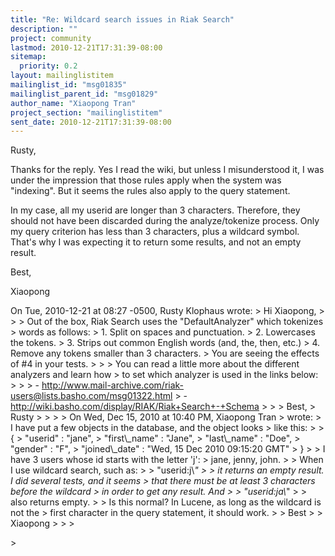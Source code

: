 ```yaml
---
title: "Re: Wildcard search issues in Riak Search"
description: ""
project: community
lastmod: 2010-12-21T17:31:39-08:00
sitemap:
  priority: 0.2
layout: mailinglistitem
mailinglist_id: "msg01835"
mailinglist_parent_id: "msg01829"
author_name: "Xiaopong Tran"
project_section: "mailinglistitem"
sent_date: 2010-12-21T17:31:39-08:00
---
```



Rusty, 

Thanks for the reply. Yes I read the wiki, but unless I
misunderstood it, I was under the impression that those
rules apply when the system was "indexing". But it seems
the rules also apply to the query statement.

In my case, all my userid are longer than 3 characters.
Therefore, they should not have been discarded during
the analyze/tokenize process. Only my query criterion
has less than 3 characters, plus a wildcard symbol.
That's why I was expecting it to return some results,
and not an empty result.

Best,

Xiaopong

On Tue, 2010-12-21 at 08:27 -0500, Rusty Klophaus wrote:
&gt; Hi Xiaopong,
&gt; 
&gt; 
&gt; Out of the box, Riak Search uses the "DefaultAnalyzer" which tokenizes
&gt; words as follows:
&gt; 1. Split on spaces and punctuation.
&gt; 2. Lowercases the tokens.
&gt; 3. Strips out common English words (and, the, then, etc.) 
&gt; 4. Remove any tokens smaller than 3 characters.
&gt; You are seeing the effects of #4 in your tests. 
&gt; 
&gt; 
&gt; You can read a little more about the different analyzers and learn how
&gt; to set which analyzer is used in the links below: 
&gt; 
&gt; 
&gt; - http://www.mail-archive.com/riak-users@lists.basho.com/msg01322.html
&gt; - http://wiki.basho.com/display/RIAK/Riak+Search+-+Schema
&gt; 
&gt; 
&gt; Best,
&gt; Rusty
&gt; 
&gt; 
&gt; 
&gt; On Wed, Dec 15, 2010 at 10:40 PM, Xiaopong Tran
&gt;  wrote:
&gt; I have put a few objects in the database, and the object looks
&gt; like this:
&gt; 
&gt; {
&gt; "userid" : "jane",
&gt; "first\\_name" : "Jane",
&gt; "last\\_name" : "Doe",
&gt; "gender" : "F",
&gt; "joined\\_date" : "Wed, 15 Dec 2010 09:15:20 GMT"
&gt; }
&gt; 
&gt; I have 3 users whose id starts with the letter 'j':
&gt; jane, jenny, john.
&gt; 
&gt; When I use wildcard search, such as:
&gt; 
&gt; "userid:j\\*"
&gt; 
&gt; it returns an empty result. I did several tests, and it seems
&gt; that there must be at least 3 characters before the wildcard
&gt; in order to get any result. And
&gt; 
&gt; "userid:ja\\*"
&gt; 
&gt; also returns empty.
&gt; 
&gt; Is this normal? In Lucene, as long as the wildcard is not the
&gt; first character in the query statement, it should work.
&gt; 
&gt; Best
&gt; 
&gt; Xiaopong
&gt; 
&gt; 
&gt; 
 
&gt; 

